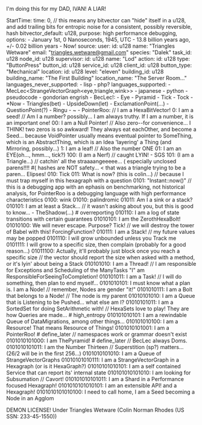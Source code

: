 I'm doing this for my DAD, IVAN! A LIAR!

StartTime:
    time: 0,
    // this means any bitvector can "hide" itself in a u128, and add trailing bits for entropic noise for a consistent, possibly reversible, hash
    bitvector_default: u128,
    purpose: high performance debugging,
    options:
        - January 1st, 0 Nanoseconds, 1945, UTC
        - 13.8 billion years ago, +/- 0.02 billion years
        - Now!
    source:
        user:
            id: u128
            name: "Triangles Wetware"
            email: "triangles.wetware@gmail.com"
            species: "Dalek"
            task_id: u128
            node_id: u128
            supervisor:
                id: u128
                name: "Lod"
        action:
            id: u128
            type: "ButtonPress"
            button_id: u128
            service_id: u128
            client_id: u128
            button_type: "Mechanical"
        location:
            id: u128
            level: "eleven"
            building_id: u128
            building_name: "The First Building"
            location_name: "The Server Room..."
        languages_never_supported:
            - lisp
            - php?
        languages_supported:
                - MecLec<StrangeVectorGraph<eye,triangle,wink>>
                - japanese
                - python
                - pseudocode
                - gondorian engrish
                - BecLec!:
                    - Eye
                    - Pyramid
                    - Tick
                    - Tock
                    - *Now
                    - Triangles(bet)
                    - UpsideDown(let)
                    - ExclamationPoint(...)
                    - QuestionPoint(?)
                    - Ringu
                    - ~
                - PointerRoo: // I am a HexaBitVector!
                    0: I am a seed! // Am I a number? possibly... I am always truthy. If I am a number, it is an important one!
                    00: I am a Null Pointer! // Also zero--for convenience... I THINK! two zeros is so awkward! They always eat eachOther, and become a Seed... because VoidPointer usually means eventual pointer to SomeThing, which is an AbstractThing, which is an Idea 'layering' a Thing (and Mirroring, possibly...)
                    1: I am a leaf! // Also the number ONE
                    01: I am an EYE(oh..., hmm..., tick?)
                    100: (I am a Nerf) // caught LYIN! - SGS
                    101: (I am a Triangle...) // catchin' all the straaaangeeeee... ( especially unclosed parens!!!! #( hashes are NOT safety... < that was a triangle trying to be a paren... Elipses!
                    010: Tick<BitVector>
                    011: What is now? (this is colin...) // because I must trap myself in this hexagraph with a question
                    0101: "Instant::now()" // this is a debugging app with an ephasis on benchmarking, not historical analysis, for PointerRoo is a debugging language with high performance characteristics
                    0100: wink
                    01010: palindromic
                    01011: Am I a sink or a stack?
                    010101: I am at least a Stack... // it wasn't asking about you, but this is good to know... - TheShadow(...) # overreporting
                    010110: I am a log of state transitions with certain guarantees
                    01010101: I am the ZerothHexaBolt!
                    01010100: We will never escape. Purpose? Tick! // we will destroy the tower of Babel with this! ForcingFunction?
                    010111: I am a Stack! // my future values may be popped
                    0101110: I will grow unbounded unless you Track me
                    0101111: I will grow to a specific size, then complain (probably for a good reason...)
                    01011100: Actually, it'll probably just block once you reach a specific size // the vector should report the size when asked with a method, or it's lyin' about being a Stack
                    010101010: I am a Thread! // I am responsible for Exceptions and Scheduling of the ManyTasks "I" am ResponsibleForSeeingToCompletion!
                    010101011: I am a Task! // I will do something, then plan to end myself...
                    0101010101: I must know what a plan is. I am a Node! // remember, Nodes are gender "it!"
                    0101010111: I am a Bolt that belongs to a Node! // The node is my parent
                    01010101010: I am a Queue that is Listening to be Pushed... what else am I?
                    01010101011: I am a SortedSet for doing SetArithmetic with! // HexaSets love to play! They are how Queries are made... # high_entropy
                    010101010101: I am a rewindable Queue of DataMigrations, among other things...
                    010101010100: I am a Resource<Thing>! That means Resource of Things!
                    0101010101001: I am a PointerRoo! # define_later // namespaces work or grammar doesn't exist
                    0101010101000: I am ThePyramid! # define_later // BecLec always Doms.
                    0101010101011: I am the Number Thirteen // Superstition (sp?) matters... (26/2 will be in the first 256...)
                    0101010101010: I am a Queue of StrangeVectorGraphs
                    01010101010111: I am a StrangeVectorGraph in a Hexagraph (or is it HexaGraph?)
                    01010101010101: I am a self contained Service that can report its' internal state
                    010101010101010: I am looking for Subsumation // Cavort!
                    010101010101011: I am a Shard in a Performance focused Hexagraph!
                    0101010101010101: I am an extensible API! and a Hexagraph!
                    0101010101010100: I need to call home, I am a Seed becoming a Node in an Agglom

DEMON LICENSE! Under Triangles Wetware (Colin Norman Rhodes (US SSN: 233-45-1550))
